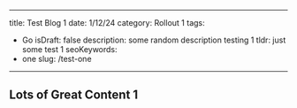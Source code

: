---
title: Test Blog 1
date: 1/12/24
category: Rollout 1
tags: 
  - Go 
isDraft: false
description: some random description testing 1
tldr: just some test 1
seoKeywords:
 - one
slug: /test-one
----

## Lots of Great Content 1